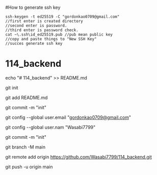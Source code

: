 #How to generate ssh key

    ssh-keygen -t ed25519 -C "gordonkao0709@gmail.com"
    //first enter is created directory
    //second enter is password.
    //third enter is password check.
    cat ~\.ssh\id_ed25519.pub //pub mean public key
    //copy and paste things to "New SSH Key"
    //succes generate ssh key

 
# 114_backend

echo "# 114_backend" >> README.md

git init

git add README.md

git commit -m "init"

git config --global user.email "gordonkao0709@gmail.com"

git config --global user.nam "Wasabi7799"

git commit -m "init"

git branch -M main

git remote add origin https://github.com/Wasabi7799/114_backend.git

git push -u origin main



